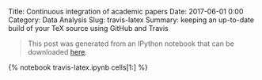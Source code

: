 Title: Continuous integration of academic papers
Date: 2017-06-01 0:00
Category: Data Analysis
Slug: travis-latex
Summary: keeping an up-to-date build of your TeX source using GitHub and
Travis

> This post was generated from an IPython notebook that can be downloaded
> [here](/downloads/notebooks/travis-latex.ipynb).

{% notebook travis-latex.ipynb cells[1:] %}
